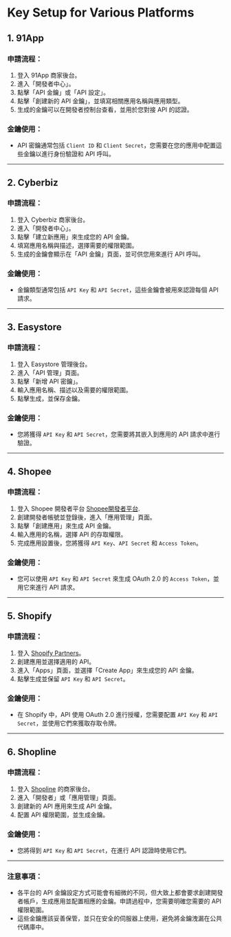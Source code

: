 # Key Setup for Various Platforms

## 1. 91App

### 申請流程：
1. 登入 91App 商家後台。
2. 進入「開發者中心」。
3. 點擊「API 金鑰」或「API 設定」。
4. 點擊「創建新的 API 金鑰」，並填寫相關應用名稱與應用類型。
5. 生成的金鑰可以在開發者控制台查看，並用於您對接 API 的認證。

### 金鑰使用：
- API 密鑰通常包括 `Client ID` 和 `Client Secret`，您需要在您的應用中配置這些金鑰以進行身份驗證和 API 呼叫。

---

## 2. Cyberbiz

### 申請流程：
1. 登入 Cyberbiz 商家後台。
2. 進入「開發者中心」。
3. 點擊「建立新應用」來生成您的 API 金鑰。
4. 填寫應用名稱與描述，選擇需要的權限範圍。
5. 生成的金鑰會顯示在「API 金鑰」頁面，並可供您用來進行 API 呼叫。

### 金鑰使用：
- 金鑰類型通常包括 `API Key` 和 `API Secret`，這些金鑰會被用來認證每個 API 請求。

---

## 3. Easystore

### 申請流程：
1. 登入 Easystore 管理後台。
2. 進入「API 管理」頁面。
3. 點擊「新增 API 密鑰」。
4. 輸入應用名稱、描述以及需要的權限範圍。
5. 點擊生成，並保存金鑰。

### 金鑰使用：
- 您將獲得 `API Key` 和 `API Secret`，您需要將其嵌入到應用的 API 請求中進行驗證。

---

## 4. Shopee

### 申請流程：
1. 登入 Shopee 開發者平台 [Shopee開發者平台](https://open.shopee.com/).
2. 創建開發者帳號並登錄後，進入「應用管理」頁面。
3. 點擊「創建應用」來生成 API 金鑰。
4. 輸入應用的名稱，選擇 API 的存取權限。
5. 完成應用設置後，您將獲得 `API Key`、`API Secret` 和 `Access Token`。

### 金鑰使用：
- 您可以使用 `API Key` 和 `API Secret` 來生成 OAuth 2.0 的 `Access Token`，並用它來進行 API 請求。

---

## 5. Shopify

### 申請流程：
1. 登入 [Shopify Partners](https://partners.shopify.com/)。
2. 創建應用並選擇適用的 API。
3. 進入「Apps」頁面，並選擇「Create App」來生成您的 API 金鑰。
4. 點擊生成並保留 `API Key` 和 `API Secret`。

### 金鑰使用：
- 在 Shopify 中，API 使用 OAuth 2.0 進行授權，您需要配置 `API Key` 和 `API Secret`，並使用它們來獲取存取令牌。

---

## 6. Shopline

### 申請流程：
1. 登入 [Shopline](https://www.shopline.com/) 的商家後台。
2. 進入「開發者」或「應用管理」頁面。
3. 創建新的 API 應用來生成 API 金鑰。
4. 配置 API 權限範圍，並生成金鑰。

### 金鑰使用：
- 您將得到 `API Key` 和 `API Secret`，在進行 API 認證時使用它們。

---

### 注意事項：
- 各平台的 API 金鑰設定方式可能會有細微的不同，但大致上都會要求創建開發者帳戶，生成應用並配置相應的金鑰。申請過程中，您需要明確您需要的 API 權限範圍。
- 這些金鑰應該妥善保管，並只在安全的伺服器上使用，避免將金鑰洩漏在公共代碼庫中。

